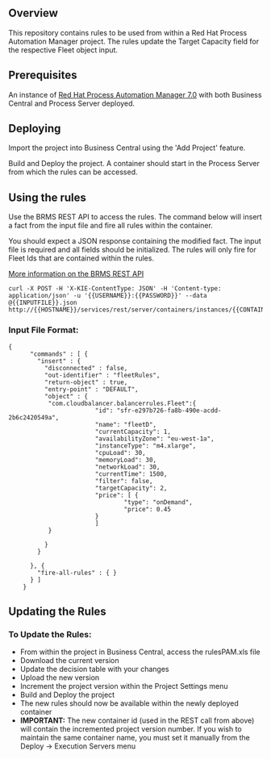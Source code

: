 ## Overview

This repository contains rules to be used from within a Red Hat Process Automation Manager project. The rules update the Target Capacity field for the respective Fleet object input.

## Prerequisites

An instance of [Red Hat Process Automation Manager 7.0](https://access.redhat.com/documentation/en-us/red_hat_process_automation_manager/7.0/) with both Business Central and Process Server deployed.

## Deploying

Import the project into Business Central using the 'Add Project' feature.

Build and Deploy the project. A container should start in the Process Server from which the rules can be accessed.

## Using the rules

Use the BRMS REST API to access the rules. The command below will insert a fact from the input file and fire all rules within the container.

You should expect a JSON response containing the modified fact. The input file is required and all fields should be initialized. The rules will only fire for Fleet Ids that are contained within the rules.

[More information on the BRMS REST API](https://access.redhat.com/documentation/en-us/red_hat_decision_manager/7.0/html/installing_and_configuring_red_hat_business_optimizer/optimizer-rest-api-for-execution-server-con)
```
curl -X POST -H 'X-KIE-ContentType: JSON' -H 'Content-type: application/json' -u '{{USERNAME}}:{{PASSWORD}}' --data @{{INPUTFILE}}.json http://{{HOSTNAME}}/services/rest/server/containers/instances/{{CONTAINER_ID}}
```
### Input File Format:
```
{
      "commands" : [ {
        "insert" : {
          "disconnected" : false,
          "out-identifier" : "fleetRules",
          "return-object" : true,
          "entry-point" : "DEFAULT",
          "object" : {
           "com.cloudbalancer.balancerrules.Fleet":{
                        "id": "sfr-e297b726-fa8b-490e-acdd-2b6c2420549a",
                        "name": "fleetD",
                        "currentCapacity": 1,
                        "availabilityZone": "eu-west-1a",
                        "instanceType": "m4.xlarge",
                        "cpuLoad": 30,
                        "memoryLoad": 30,
                        "networkLoad": 30,
                        "currentTime": 1500,
                        "filter": false,
                        "targetCapacity": 2,
                        "price": [ {
                                "type": "onDemand",
                                "price": 0.45
                        }
                        ]
           }

          }
        }

      }, {
        "fire-all-rules" : { }
      } ]
    }
```
## Updating the Rules

### To Update the Rules:
* From within the project in Business Central, access the rulesPAM.xls file
* Download the current version
* Update the decision table with your changes
* Upload the new version
* Increment the project version within the Project Settings menu
* Build and Deploy the project
* The new rules should now be available within the newly deployed container
* **IMPORTANT:** The new container id (used in the REST call from above) will contain the incremented project version number. If you wish to maintain the same container name, you must set it manually from the Deploy -> Execution Servers menu


